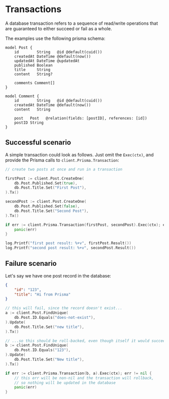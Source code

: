 # Transactions

A database transaction refers to a sequence of read/write operations that are guaranteed to either succeed or fail as a
whole.

The examples use the following prisma schema:

```prisma
model Post {
    id        String   @id @default(cuid())
    createdAt DateTime @default(now())
    updatedAt DateTime @updatedAt
    published Boolean
    title     String
    content   String?

    comments Comment[]
}

model Comment {
    id        String   @id @default(cuid())
    createdAt DateTime @default(now())
    content   String

    post   Post   @relation(fields: [postID], references: [id])
    postID String
}
```

## Successful scenario

A simple transaction could look as follows. Just omit the `Exec(ctx)`, and provide the Prisma calls
to `client.Prisma.Transaction`:

```go
// create two posts at once and run in a transaction

firstPost := client.Post.CreateOne(
    db.Post.Published.Set(true),
    db.Post.Title.Set("First Post"),
).Tx()

secondPost := client.Post.CreateOne(
    db.Post.Published.Set(false),
    db.Post.Title.Set("Second Post"),
).Tx()

if err := client.Prisma.Transaction(firstPost, secondPost).Exec(ctx); err != nil {
    panic(err)
}

log.Printf("first post result: %+v", firstPost.Result())
log.Printf("second post result: %+v", secondPost.Result())
```

## Failure scenario

Let's say we have one post record in the database:

```json
{
    "id": "123",
    "title": "Hi from Prisma"
}
```

```go
// this will fail, since the record doesn't exist...
a := client.Post.FindUnique(
    db.Post.ID.Equals("does-not-exist"),
).Update(
    db.Post.Title.Set("new title"),
).Tx()

// ...so this should be roll-backed, even though itself it would succeed
b := client.Post.FindUnique(
    db.Post.ID.Equals("123"),
).Update(
    db.Post.Title.Set("New title"),
).Tx()

if err := client.Prisma.Transaction(b, a).Exec(ctx); err != nil {
    // this err will be non-nil and the transaction will rollback,
    // so nothing will be updated in the database
    panic(err)
}
```

